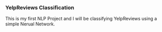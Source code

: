 ### YelpReviews Classification

This is my first NLP Project and I will be classifying YelpReviews using a simple Nerual Network. 
